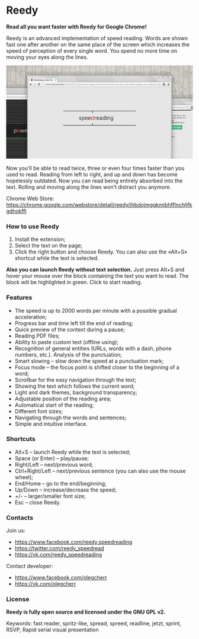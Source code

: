# Reedy

**Read all you want faster with Reedy for Google Chrome!**

Reedy is an advanced implementation of speed reading.
Words are shown fast one after another on the same place of the screen which increases the speed of perception of every single word.
You spend no more time on moving your eyes along the lines.

![](screenshot.png)

Now you’ll be able to read twice, three or even four times faster than you used to read.
Reading from left to right, and up and down has become hopelessly outdated.
Now you can read being entirely absorbed into the text.
Rolling and moving along the lines won’t distract you anymore.

Chrome Web Store:
https://chrome.google.com/webstore/detail/reedy/ihbdojmggkmjbhfflnchljfkgdhokffj

### How to use Reedy

1. Install the extension;
2. Select the text on the page;
3. Click the right button and choose Reedy. You can also use the «Alt+S» shortcut while the text is selected.

**Also you can launch Reedy without text selection.**
Just press Alt+S and hover your mouse over the block containing the text you want to read.
The block will be highlighted in green.
Click to start reading.

### Features

* The speed is up to 2000 words per minute with a possible gradual acceleration;
* Progress bar and time left till the end of reading;
* Quick preview of the context during a pause;
* Reading PDF files;
* Ability to paste custom text (offline using);
* Recognition of general entities (URLs, words with a dash, phone numbers, etc.). Analysis of the punctuation;
* Smart slowing – slow down the speed at a punctuation mark;
* Focus mode – the focus point is shifted closer to the beginning of a word;
* Scrollbar for the easy navigation through the text;
* Showing the text which follows the current word;
* Light and dark themes, background transparency;
* Adjustable position of the reading area;
* Automatical start of the reading;
* Different font sizes;
* Navigating through the words and sentences;
* Simple and intuitive interface.

### Shortcuts

* Alt+S – launch Reedy while the text is selected;
* Space (or Enter) – play/pause;
* Right/Left – next/previous word;
* Ctrl+Right/Left – next/previous sentence (you can also use the mouse wheel);
* End/Home – go to the end/beginning;
* Up/Down – increase/decrease the speed;
* +/- – larger/smaller font size;
* Esc – close Reedy.

### Contacts

Join us:
* https://www.facebook.com/reedy.speedreading
* https://twitter.com/reedy_speedread
* https://vk.com/reedy_speedreading

Contact developer:
* https://www.facebook.com/olegcherr
* https://vk.com/olegcherr

### License

**Reedy is fully open source and licensed under the GNU GPL v2.**

Keywords: fast reader, spritz-like, spread, spreed, readline, jetzt, sprint, RSVP, Rapid serial visual presentation
